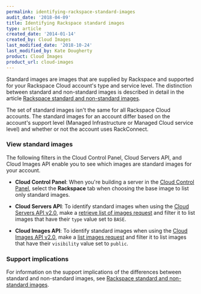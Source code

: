 ```yaml
---
permalink: identifying-rackspace-standard-images
audit_date: '2018-04-09'
title: Identifying Rackspace standard images
type: article
created_date: '2014-01-14'
created_by: Cloud Images
last_modified_date: '2018-10-24'
last_modified_by: Kate Dougherty
product: Cloud Images
product_url: cloud-images
---
```


Standard images are images that are supplied by Rackspace and supported for
your Rackspace Cloud account's type and service level. The distinction
between standard and non-standard images is described in detail in the
article [Rackspace standard and non-standard
images](https://docs-ospc.rackspace.com/support/how-to/cloud-images/rackspace-standard-and-non-standard-images).

The set of standard images isn't the same for all Rackspace Cloud
accounts. The standard images for an account differ based on the
account's support level (Managed Infrastructure or Managed Cloud service
level) and whether or not the account uses RackConnect.

### View standard images

The following filters in the Cloud Control Panel, Cloud Servers API, and
Cloud Images API enable you to see which images are standard images for
your account.

- **Cloud Control Panel**: When you're building a server in the [Cloud Control
  Panel](https://login.rackspace.com/), select the **Rackspace** tab when
  choosing the base image to list only standard images.

- **Cloud Servers API**: To identify standard images when using the [Cloud
  Servers API v2.0](https://docs.rackspace.com/docs/cloud-servers/v2/),
  make a [retrieve list of images
  request](https://docs.rackspace.com/docs/cloud-servers/v2/api-reference/svr-images-operations/#retrieve-list-of-images) and
  filter it to list images that have their `type` value set to `BASE`.

- **Cloud Images API**: To identify standard images when using the [Cloud
  Images API v2.0](https://docs.rackspace.com/docs/cloud-images/v2/),
  make a [list images
  request](https://docs.rackspace.com/docs/cloud-images/v2/api-reference/images-operations/#list-images) and filter it to list images that
  have their `visibility` value set to `public`.

### Support implications

For information on the support implications of the differences between
standard and non-standard images, see [Rackspace standard and non-standard
images](https://docs-ospc.rackspace.com/support/how-to/cloud-images/rackspace-standard-and-non-standard-images).
